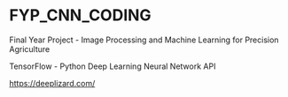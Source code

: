# FYP_CNN_CODING
Final Year Project - Image Processing and Machine Learning for Precision Agriculture


TensorFlow - Python Deep Learning Neural Network API

https://deeplizard.com/
